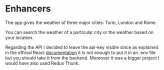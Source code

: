 # Enhancers

The app gives the weather of three major cities: Turin, London and Rome.

You can search the weather of a particular city or the weather based on your location.


Regarding the API I decided to leave the api-key visible since as explained in the official React [documentation] it is not enough to put it in an .env file but you should take it from the backend.
Moreover it was a bigger project I would have also used Redux Thunk.



[documentation]: <https://create-react-app.dev/docs/adding-custom-environment-variables/>
